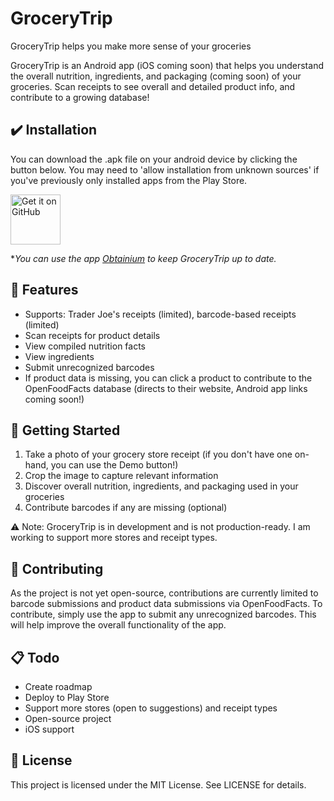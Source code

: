 # GroceryTrip
GroceryTrip helps you make more sense of your groceries

GroceryTrip is an Android app (iOS coming soon) that helps you understand the overall nutrition, ingredients, and packaging (coming soon) of your groceries. Scan receipts to see overall and detailed product info, and contribute to a growing database!

## :heavy_check_mark: Installation
You can download the .apk file on your android device by clicking the button below. You may need to 'allow installation from unknown sources' if you've previously only installed apps from the Play Store. 

[<img src="https://github.com/machiav3lli/oandbackupx/blob/034b226cea5c1b30eb4f6a6f313e4dadcbb0ece4/badge_github.png"
    alt="Get it on GitHub"
    height="80">](https://github.com/zanovis/GroceryTrip/releases)

**You can use the app [Obtainium](https://github.com/ImranR98/Obtainium) to keep GroceryTrip up to date.*

## 🌟 Features
- Supports: Trader Joe's receipts (limited), barcode-based receipts (limited)
- Scan receipts for product details
- View compiled nutrition facts
- View ingredients
- Submit unrecognized barcodes
- If product data is missing, you can click a product to contribute to the OpenFoodFacts database (directs to their website, Android app links coming soon!) 


## 🚀 Getting Started
1. Take a photo of your grocery store receipt (if you don't have one on-hand, you can use the Demo button!)
2. Crop the image to capture relevant information
3. Discover overall nutrition, ingredients, and packaging used in your groceries
4. Contribute barcodes if any are missing (optional)

⚠️ Note: GroceryTrip is in development and is not production-ready. I am working to support more stores and receipt types.

## 🤝 Contributing
As the project is not yet open-source, contributions are currently limited to barcode submissions and product data submissions via OpenFoodFacts. To contribute, simply use the app to submit any unrecognized barcodes. This will help improve the overall functionality of the app.

## 📋 Todo
- Create roadmap
- Deploy to Play Store
- Support more stores (open to suggestions) and receipt types 
- Open-source project
- iOS support

## 📄 License
This project is licensed under the MIT License. See LICENSE for details.
